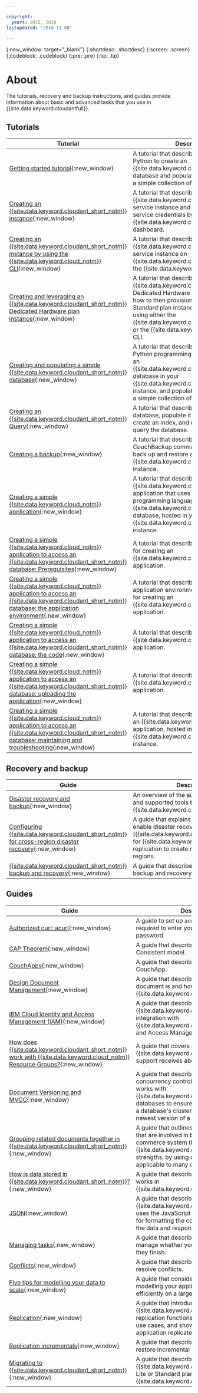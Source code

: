 ```yaml
---

copyright:
  years: 2015, 2018
lastupdated: "2018-11-08"

---
```


{:new_window: target="_blank"}
{:shortdesc: .shortdesc}
{:screen: .screen}
{:codeblock: .codeblock}
{:pre: .pre}
{:tip: .tip}

<!-- Acrolinx: 2018-11-08 -->

# About

The tutorials, recovery and backup instructions, and guides provide information about basic and advanced tasks that you use in {{site.data.keyword.cloudantfull}}.  

## Tutorials

Tutorial | Description 
---------|-------------
[Getting started tutorial](getting-started.html#getting-started-with-cloudant){:new_window} | A tutorial that describes how to use Python to create an {{site.data.keyword.cloudant_short_notm}} database and populate that database with a simple collection of data.
[Creating an {{site.data.keyword.cloudant_short_notm}} instance](tutorials/create_service.html#creating-an-ibm-cloudant-instance-on-ibm-cloud){:new_window} | A tutorial that describes how to create an {{site.data.keyword.cloudant_short_notm}} service instance and where to find your service credentials by using the {{site.data.keyword.cloud_notm}} dashboard.
[Creating an {{site.data.keyword.cloudant_short_notm}} instance by using the {{site.data.keyword.cloud_notm}} CLI](tutorials/create_service_cli.html#creating-an-ibm-cloudant-instance-on-ibm-cloud-by-using-the-ibm-cloud-cli){:new_window} | A tutorial that describes how to create an {{site.data.keyword.cloudant_short_notm}} service instance on {{site.data.keyword.cloud_notm}} by using the {{site.data.keyword.cloud_notm}} CLI.
[Creating and leveraging an {{site.data.keyword.cloudant_short_notm}} Dedicated Hardware plan instance](tutorials/create_dedicated_hardware_plan.html#creating-and-leveraging-an-ibm-cloudant-dedicated-hardware-plan-instance-on-ibm-cloud){:new_window} | A tutorial that describes how to create an {{site.data.keyword.cloudant_short_notm}} Dedicated Hardware plan instance and how to then provision one or more Standard plan instances to run on it by using either the {{site.data.keyword.cloud_notm}} catalog or the {{site.data.keyword.cloud_notm}} CLI.
[Creating and populating a simple {{site.data.keyword.cloudant_short_notm}} database](tutorials/create_database.html#creating-and-populating-a-simple-ibm-cloudant-database-on-ibm-cloud){:new_window} | A tutorial that describes how to use the Python programming language to create an {{site.data.keyword.cloudant_short_notm}} database in your {{site.data.keyword.cloud_notm}} service instance, and populate the database with a simple collection of data.
[Creating an {{site.data.keyword.cloudant_short_notm}} Query](tutorials/create_query.html#creating-an-ibm-cloudant-query){:new_window}| A tutorial that describes how to create a database, populate it with documents, create an index, and use the index to query the database.
[Creating a backup](tutorials/create_backup.html#creating-a-backup){:new_window} | A tutorial that describes how to use the CouchBackup command-line utility to back up and restore a CouchDB or {{site.data.keyword.cloudant_short_notm}} instance. 
[Creating a simple {{site.data.keyword.cloud_notm}} application](tutorials/create_bmxapp.html#creating-a-simple-ibm-cloud-application-to-access-an-ibm-cloudant-database){:new_window} | A tutorial that describes how to create an {{site.data.keyword.cloud_notm}} application that uses the Python programming language to access an {{site.data.keyword.cloudantfull}} database, hosted in your {{site.data.keyword.cloud_notm}} service instance.
[Creating a simple {{site.data.keyword.cloud_notm}} application to access an {{site.data.keyword.cloudant_short_notm}} database: Prerequisites](tutorials/create_bmxapp_prereq.html#creating-a-simple-ibm-cloud-application-to-access-an-ibm-cloudant-database-prerequisites){:new_window} | A tutorial that describes the prerequisites for creating an {{site.data.keyword.cloud_notm}} application.
[Creating a simple {{site.data.keyword.cloud_notm}} application to access an {{site.data.keyword.cloudant_short_notm}} database: the application environment](tutorials/create_bmxapp_appenv.html#creating-a-simple-ibm-cloud-application-to-access-an-ibm-cloudant-database-the-application-environment){:new_window} | A tutorial that describes how to set up the application environment you must have for creating an {{site.data.keyword.cloud_notm}} application.
[Creating a simple {{site.data.keyword.cloud_notm}} application to access an {{site.data.keyword.cloudant_short_notm}} database: the code](tutorials/create_bmxapp_createapp.html#creating-a-simple-ibm-cloud-application-to-access-an-ibm-cloudant-database-the-code){:new_window} | A tutorial that describes the code for an {{site.data.keyword.cloud_notm}} application.
[Creating a simple {{site.data.keyword.cloud_notm}} application to access an {{site.data.keyword.cloudant_short_notm}} database: uploading the application](tutorials/create_bmxapp_upload.html#creating-a-simple-ibm-cloud-application-to-access-an-ibm-cloudant-database-uploading-the-application){:new_window} | A tutorial that describes how to upload an {{site.data.keyword.cloud_notm}} application.
[Creating a simple {{site.data.keyword.cloud_notm}} application to access an {{site.data.keyword.cloudant_short_notm}} database: maintaining and troubleshooting](tutorials/create_bmxapp_maintain.html#creating-a-simple-ibm-cloud-application-to-access-an-ibm-cloudant-database-maintaining-and-troubleshooting){:new_window} | A tutorial that describes how to maintain an {{site.data.keyword.cloud_notm}} application, hosted in your {{site.data.keyword.cloud_notm}} service instance.


## Recovery and backup

Guide | Description
------|------------
[Disaster recovery and backup](guides/disaster-recovery-and-backup.html#disaster-recovery-and-backup){:new_window} | An overview of the automatic capabilities and supported tools that are offered by {{site.data.keyword.cloudant_short_notm}}. 
[Configuring {{site.data.keyword.cloudant_short_notm}} for cross-region disaster recovery](guides/active-active.html#configuring-ibm-cloudant-for-cross-region-disaster-recovery){:new_window} | A guide that explains that one way to enable disaster recovery is to use [{{site.data.keyword.cloudant_short_notm}} for {{site.data.keyword.cloud_notm}} replication to create redundancy across regions.
[{{site.data.keyword.cloudant_short_notm}} backup and recovery](guides/backup-cookbook.html#ibm-cloudant-backup-and-recovery){:new_window} | A guide that describes how to use the backup and recovery tool, CouchBackup. 


## Guides

Guide | Description
------|------------
[Authorized curl: acurl](guides/acurl.html#authorized-curl-acurl-){:new_window} | A guide to set up `acurl` so you are no longer required to enter your user name and password. 
[CAP Theorem](guides/cap_theorem.html#cap-theorem){:new_window} | A guide that describes the Eventually Consistent model.
[CouchApps](guides/couchapps.html#couchapps){:new_window} | A guide that describes what constitutes a CouchApp.
[Design Document Management](guides/design_document_management.html#design-document-management){:new_window} | A guide that describes what a design document is and how to work with one in {{site.data.keyword.cloudant_short_notm}}.
[IBM Cloud Identity and Access Management (IAM)](guides/iam.html#ibm-cloud-identity-and-access-management-iam-){:new_window} | A guide that describes {{site.data.keyword.cloudant_short_notm}}'s integration with {{site.data.keyword.cloud_notm}} Identity and Access Management. 
[How does {{site.data.keyword.cloudant_short_notm}} work with {{site.data.keyword.cloud_notm}} Resource Groups?](guides/resource-groups.html#how-does-ibm-cloudant-work-with-ibm-cloud-resource-groups-){:new_window} | A guide that covers common questions {{site.data.keyword.cloudant_short_notm}} support receives about this transition.
[Document Versioning and MVCC](guides/mvcc.html#document-versioning-and-mvcc){:new_window} | A guide that describes multi-version concurrency control (MVCC) and how it works with {{site.data.keyword.cloudant_short_notm}} databases to ensure that all of the nodes in a database's cluster contain only the newest version of a document.
[Grouping related documents together in {{site.data.keyword.cloudant_short_notm}}](guides/transactions.html#grouping-related-documents-together-in-ibm-cloudant){:new_window} | A guide that outlines some of the factors that are involved in building an e-commerce system that takes advantage of {{site.data.keyword.cloudant_short_notm}}'s strengths, by using concepts that are applicable to many other domains.
[How is data stored in {{site.data.keyword.cloudant_short_notm}}?](guides/sharding.html#how-is-data-stored-in-ibm-cloudant-){:new_window} | A guide that describes sharding and how it works in {{site.data.keyword.cloudant_short_notm}}.
[JSON](guides/json.html#json){:new_window} | A guide that describes how {{site.data.keyword.cloudant_short_notm}} uses the JavaScript Object Notation (JSON) for formatting the content and structure of the data and responses. 
[Managing tasks](guides/managing_tasks.html#managing-tasks){:new_window} | A guide that describes how you can manage whether your tasks progress, or if they finish.
[Conflicts](guides/conflicts.html#conflicts){:new_window} | A guide that describes how to find and resolve conflicts. 
[Five tips for modelling your data to scale](guides/model_data.html#my-top-5-tips-for-modelling-your-data-to-scale){:new_window} | A guide that considers the finer points of modelling your application's data to work efficiently on a large scale.
[Replication](guides/replication_guide.html#replication){:new_window} | A guide that introduces {{site.data.keyword.cloudant_short_notm}}’s replication functions, discusses common use cases, and shows how to make your application replicate successfully.
[Replication incrementals](guides/backup-guide-using-replication.html#replication-incrementals){:new_window} | A guide that describes how to create and restore incremental backups. 
[Migrating to {{site.data.keyword.cloudant_short_notm}}](guides/migration.html#migrating-to-ibm-cloudant-on-ibm-cloud){:new_window} | A guide that describes how to migrate to an {{site.data.keyword.cloudant_short_notm}} Lite or Standard plan instance on {{site.data.keyword.cloud_notm}}.
 

